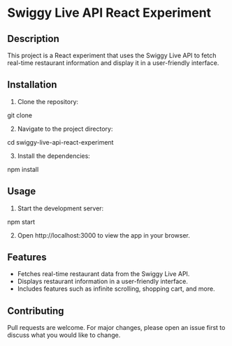 # Swiggy Live API React Experiment

## Description
This project is a React experiment that uses the Swiggy Live API to fetch real-time restaurant information and display it in a user-friendly interface.

## Installation

1. Clone the repository:

git clone  


2. Navigate to the project directory:

cd swiggy-live-api-react-experiment


3. Install the dependencies:

npm install


## Usage

1. Start the development server:

npm start


2. Open http://localhost:3000 to view the app in your browser.

## Features

- Fetches real-time restaurant data from the Swiggy Live API.
- Displays restaurant information in a user-friendly interface.
- Includes features such as infinite scrolling, shopping cart, and more.

## Contributing
Pull requests are welcome. For major changes, please open an issue first to discuss what you would like to change.

